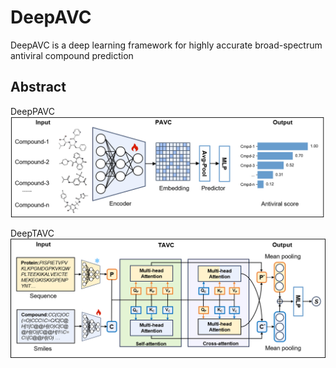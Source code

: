 # DeepAVC
DeepAVC is a deep learning framework for highly accurate broad-spectrum antiviral compound prediction

## Abstract


DeepPAVC
![Overview](DeepPAVC.png)

DeepTAVC
![Overview](DeepTAVC.png)



